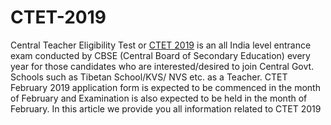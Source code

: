 # CTET-2019
Central Teacher Eligibility Test or <a href="https://professoridea.com/ctet-2019/">CTET 2019</a> is an all India level entrance exam conducted by CBSE (Central Board of Secondary Education) every year for those candidates who are interested/desired to join Central Govt. Schools such as Tibetan School/KVS/ NVS etc. as a Teacher. CTET February 2019 application form is expected to be commenced in the month of February and Examination is also expected to be held in the month of February. In this article we provide you all information related to CTET 2019

